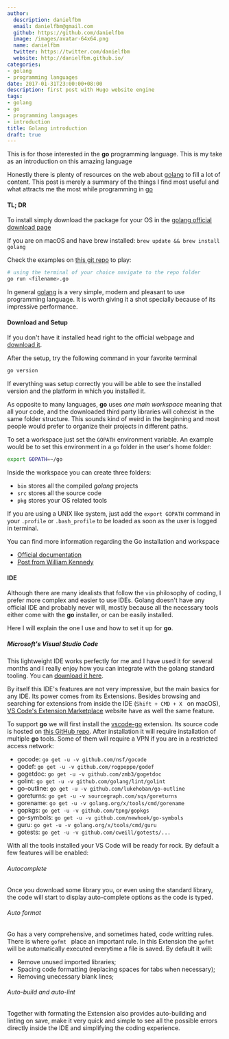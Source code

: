 ```yaml
---
author:
  description: danielfbm
  email: danielfbm@gmail.com
  github: https://github.com/danielfbm
  image: /images/avatar-64x64.png
  name: danielfbm
  twitter: https://twitter.com/danielfbm
  website: http://danielfbm.github.io/
categories:
- golang
- programming languages
date: 2017-01-31T23:00:00+08:00
description: first post with Hugo website engine
tags:
- golang
- go
- programming languages
- introduction
title: Golang introduction
draft: true
---
```


This is for those interested in the **go** programming language. This is my take as an introduction on this amazing language

Honestly there is plenty of resources on the web about [golang][golang] to fill a lot of content. This post is merely a summary of the things I find most useful and what attracts me the most while programming in [go][golang]


#### TL; DR

To install simply download the package for your OS in the [golang official download page][godownload]

If you are on macOS and have brew installed: `brew update && brew install golang` 

Check the examples on [this git repo](https://github.com/danielfbm/go-intro) to play:

```sh
# using the terminal of your choice navigate to the repo folder
go run <filename>.go
```

In general [golang][golang] is a very simple, modern and pleasant to use programming language. It is worth giving it a shot specially because of its impressive performance.

#### Download and Setup

If you don't have it installed head right to the official webpage and [download it][godownload].

After the setup, try the following command in your favorite terminal

```sh
go version
```

If everything was setup correctly you will be able to see the installed version and the platform in which you installed it.

As opposite to many languages, **go** uses *one main workspace* meaning that all your code, and the downloaded third party libraries will cohexist in the same folder structure. This sounds kind of weird in the beginning and most people would prefer to organize their projects in different paths. 

To set a workspace just set the `GOPATH` environment variable. An example would be to set this environment in a `go` folder in the user's home folder:

```sh
export GOPATH=~/go
```

Inside the workspace you can create three folders:

- `bin` stores all the compiled *golang* projects
- `src` stores all the source code
- `pkg` stores your OS related tools

If you are using a UNIX like system, just add the `export GOPATH` command in your `.profile` or `.bash_profile` to be loaded as soon as the user is logged in terminal.

You can find more information regarding the Go installation and workspace

- [Official documentation](https://golang.org/doc/install)
- [Post from William Kennedy](https://www.goinggo.net/2016/05/installing-go-and-your-workspace.html)



#### IDE

Although there are many idealists that follow the `vim` philosophy of coding, I prefer more complex and easier to use IDEs. Golang doesn't have any official IDE and probably never will, mostly because all the necessary tools either come with the **go** installer, or can be easily installed. 

Here I will explain the one I use and how to set it up for **go**.

##### Microsoft's Visual Studio Code

This lightweight IDE works perfectly for me and I have used it for several months and I really enjoy how you can integrate with the golang standard tooling. You can [download it here](https://code.visualstudio.com/Download).

By itself this IDE's features are not very impressive, but the main basics for any IDE. Its power comes from its Extensions. Besides browsing and searching for extensions from inside the IDE (`Shift + CMD + X ` on macOS), [VS Code's Extension Marketplace](https://marketplace.visualstudio.com/VSCode) website have as well the same feature.

To support **go** we will first install the [vscode-go](https://marketplace.visualstudio.com/items/lukehoban.Go) extension. Its source code is hosted on [this GitHub repo](https://github.com/Microsoft/vscode-go). After installation it will require installation of multiple **go** tools. Some of them will require a VPN if you are in a restricted access network:

- gocode: `go get -u -v github.com/nsf/gocode`
- godef: `go get -u -v github.com/rogpeppe/godef`
- gogetdoc: `go get -u -v github.com/zmb3/gogetdoc`
- golint: `go get -u -v github.com/golang/lint/golint`
- go-outline: `go get -u -v github.com/lukehoban/go-outline`
- goreturns: `go get -u -v sourcegraph.com/sqs/goreturns`
- gorename: `go get -u -v golang.org/x/tools/cmd/gorename`
- gopkgs: `go get -u -v github.com/tpng/gopkgs`
- go-symbols: `go get -u -v github.com/newhook/go-symbols`
- guru: `go get -u -v golang.org/x/tools/cmd/guru`
- gotests: `go get -u -v github.com/cweill/gotests/...`

With all the tools installed your VS Code will be ready for rock. By default a few features will be enabled:

###### Autocomplete

 Once you download some library you, or even using the standard library, the code will start to display auto-complete options as the code is typed.

###### Auto format

 Go has a very comprehensive, and sometimes hated, code writting rules. There is where `gofmt ` place an important rule. In this Extension the `gofmt` will be automatically executed everytime a file is saved. By default it will: 

- Remove unused imported libraries;
- Spacing code formatting (replacing spaces for tabs when necessary);
- Removing unecessary blank lines;

###### Auto-build and auto-lint

Together with formating the Extension also provides auto-building and linting on save, make it very quick and simple to see all the possible errors directly inside the IDE and simplifying the coding experience.



[golang]: https://golang.org/
[godownload]: https://golang.org/dl/

